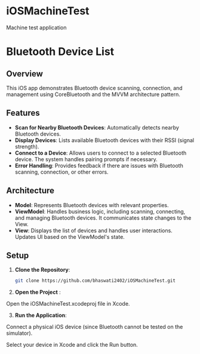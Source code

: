 # iOSMachineTest
Machine test application
# Bluetooth Device List

## Overview

This iOS app demonstrates Bluetooth device scanning, connection, and management using CoreBluetooth and the MVVM architecture pattern.

## Features

- **Scan for Nearby Bluetooth Devices**: Automatically detects nearby Bluetooth devices.
- **Display Devices**: Lists available Bluetooth devices with their RSSI (signal strength).
- **Connect to a Device**: Allows users to connect to a selected Bluetooth device. The system handles pairing prompts if necessary.
- **Error Handling**: Provides feedback if there are issues with Bluetooth scanning, connection, or other errors.

## Architecture

- **Model**: Represents Bluetooth devices with relevant properties.
- **ViewModel**: Handles business logic, including scanning, connecting, and managing Bluetooth devices. It communicates state changes to the View.
- **View**: Displays the list of devices and handles user interactions. Updates UI based on the ViewModel's state.

## Setup

1. **Clone the Repository**:
   ```bash
   git clone https://github.com/bhaswati2402/iOSMachineTest.git
   
2. **Open the Project** :

Open the iOSMachineTest.xcodeproj file in Xcode.

3. **Run the Application**:

Connect a physical iOS device (since Bluetooth cannot be tested on the simulator).

Select your device in Xcode and click the Run button.

